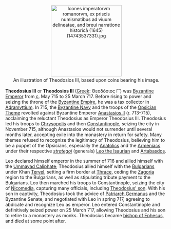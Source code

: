 <div class="photo" colspan="2" style="text-align: center; margin: 25px 0 10px;"><a class="image" href="https://en.wikipedia.org/wiki/File:Icones_imperatorvm_romanorvm,_ex_priscis_numismatibus_ad_viuum_delineatae,_and_breui_narratione_historic%C3%A2_(1645)_(14743537331).jpg"><img alt="Icones imperatorvm romanorvm, ex priscis numismatibus ad viuum delineatae, and breui narratione historicâ (1645) (14743537331).jpg" data-file-height="1984" data-file-width="1964" decoding="async" height="222" src="https://upload.wikimedia.org/wikipedia/commons/thumb/0/06/Icones_imperatorvm_romanorvm%2C_ex_priscis_numismatibus_ad_viuum_delineatae%2C_and_breui_narratione_historic%C3%A2_%281645%29_%2814743537331%29.jpg/220px-Icones_imperatorvm_romanorvm%2C_ex_priscis_numismatibus_ad_viuum_delineatae%2C_and_breui_narratione_historic%C3%A2_%281645%29_%2814743537331%29.jpg" srcset="https://upload.wikimedia.org/wikipedia/commons/thumb/0/06/Icones_imperatorvm_romanorvm%2C_ex_priscis_numismatibus_ad_viuum_delineatae%2C_and_breui_narratione_historic%C3%A2_%281645%29_%2814743537331%29.jpg/330px-Icones_imperatorvm_romanorvm%2C_ex_priscis_numismatibus_ad_viuum_delineatae%2C_and_breui_narratione_historic%C3%A2_%281645%29_%2814743537331%29.jpg 1.5x, //upload.wikimedia.org/wikipedia/commons/thumb/0/06/Icones_imperatorvm_romanorvm%2C_ex_priscis_numismatibus_ad_viuum_delineatae%2C_and_breui_narratione_historic%C3%A2_%281645%29_%2814743537331%29.jpg/440px-Icones_imperatorvm_romanorvm%2C_ex_priscis_numismatibus_ad_viuum_delineatae%2C_and_breui_narratione_historic%C3%A2_%281645%29_%2814743537331%29.jpg 2x" width="220"/></a><div style="line-height:normal;padding-bottom:0.2em;padding-top:0.2em;">An illustration of Theodosios III, based upon coins bearing his image.</div></div>

[comment]: # 'breakpoint'
<p><b>Theodosius III</b> or <b>Theodosios III</b> (<a href="https://en.wikipedia.org/wiki/Greek_language" title="Greek language">Greek</a>: <span lang="el">Θεοδόσιος Γ΄</span>) was <a class="mw-redirect" href="https://en.wikipedia.org/wiki/Byzantine_emperor" title="Byzantine emperor">Byzantine Emperor</a> from <abbr title="circa">c.</abbr> May 715 to 25 March 717. Before rising to power and seizing the throne of the <a href="https://en.wikipedia.org/wiki/Byzantine_Empire" title="Byzantine Empire">Byzantine Empire</a>, he was a tax collector in <a href="https://en.wikipedia.org/wiki/Edremit,_Bal%C4%B1kesir" title="Edremit, Balıkesir">Adramyttium</a>. In 715, the <a class="mw-redirect" href="https://en.wikipedia.org/wiki/Byzantine_Navy" title="Byzantine Navy">Byzantine Navy</a> and the troops of the <a class="mw-redirect" href="https://en.wikipedia.org/wiki/Opsician_Theme" title="Opsician Theme">Opsician Theme</a> revolted against Byzantine Emperor <a href="https://en.wikipedia.org/wiki/Anastasios_II" title="Anastasios II">Anastasios II</a> (<span style="white-space:nowrap;"><abbr title="reign">r</abbr>. 713–715</span>), acclaiming the reluctant Theodosius as Emperor Theodosius III. Theodosius led his troops to <a href="https://en.wikipedia.org/wiki/%C3%9Csk%C3%BCdar#Chrysopolis" title="Üsküdar">Chrysopolis</a> and then <a href="https://en.wikipedia.org/wiki/Constantinople" title="Constantinople">Constantinople</a>, seizing the city in November 715, although Anastasios would not surrender until several months later, accepting exile into the monastery in return for safety. Many themes refused to recognize the legitimacy of Theodosius, believing him to be a puppet of the Opsicians, especially the <a class="mw-redirect" href="https://en.wikipedia.org/wiki/Anatolics" title="Anatolics">Anatolics</a> and the <a class="mw-redirect" href="https://en.wikipedia.org/wiki/Armeniacs" title="Armeniacs">Armeniacs</a> under their respective <i><a href="https://en.wikipedia.org/wiki/Strategos" title="Strategos">strategoi</a></i> (generals) <a class="mw-redirect" href="https://en.wikipedia.org/wiki/Leo_the_Isaurian" title="Leo the Isaurian">Leo the Isaurian</a> and <a href="https://en.wikipedia.org/wiki/Artabasdos" title="Artabasdos">Artabasdos</a>. 
</p><p>Leo declared himself emperor in the summer of 716 and allied himself with the <a class="mw-redirect" href="https://en.wikipedia.org/wiki/Ummayad_Caliphate" title="Ummayad Caliphate">Ummayad Caliphate</a>; Theodosius allied himself with the <a href="https://en.wikipedia.org/wiki/First_Bulgarian_Empire" title="First Bulgarian Empire">Bulgarians</a> under Khan <a class="mw-redirect" href="https://en.wikipedia.org/wiki/Tervel" title="Tervel">Tervel</a>, setting a firm border at <a href="https://en.wikipedia.org/wiki/Thrace" title="Thrace">Thrace</a>, ceding the <a href="https://en.wikipedia.org/wiki/Zagori" title="Zagori">Zagoria</a> region to the Bulgarians, as well as stipulating tribute payment to the Bulgarians. Leo then marched his troops to Constantinople, seizing the city of <a href="https://en.wikipedia.org/wiki/Nicomedia" title="Nicomedia">Nicomedia</a>, capturing many officials, including <a class="new" href="https://en.wikipedia.org/w/index.php?title=Theodosius_(son_of_Theodosius_III)&amp;action=edit&amp;redlink=1" title="Theodosius (son of Theodosius III) (page does not exist)">Theodosius' son</a>. With his son in captivity, Theodosius took the advice of <a href="https://en.wikipedia.org/wiki/Germanus_I_of_Constantinople" title="Germanus I of Constantinople">Patriarch Germanus</a> and the Byzantine Senate, and negotiated with Leo in spring 717, agreeing to abdicate and recognize Leo as emperor. Leo entered Constantinople and definitively seized power on 25 March 717, allowing Theodosius and his son to retire to a monastery as monks. Theodosius became <a href="https://en.wikipedia.org/wiki/Metropolis_of_Ephesus" title="Metropolis of Ephesus">bishop of Ephesus</a>, and died at some point after.
</p>